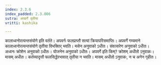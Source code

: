 ```yaml
---
index: 2.3.6
index_padded: 2.3.006
sutra: अपवर्गे तृतीया
vritti: kashika

---
```

कालाध्वनोरत्यन्तसंयोगे इति वर्तते। अपवर्गः फलप्राप्तौ सत्यां क्रियापरिसमाप्तिः। अपवर्गे गम्यमाने कालाध्वनोरत्यन्तसंयोगे तृतीया विभक्तिर् भवति। मसेन अनुवाको ऽधीतः। संवत्सरेण अनुवाको ऽधीतः। अध्वनः क्रोशेन अनुवाको ऽधीतः। योजनेन अनुवाको ऽधीतः। अपवर्गे इति किम्? क्रोशम् अधीतो ऽनुवाकः। मासम् अधीतः। कर्तव्यादृत्तौ फलसिद्धेरभावात् तृतीया न भवति। मासम् अधीतो ऽनुवाकः, न च अनेन गृहीतः।